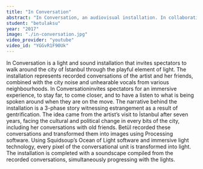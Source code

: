 ```yaml
---
title: "In Conversation"
abstract: "In Conversation, an audiovisual installation. In collaboration with Squidsoup. "
student: "betulaksu"
year: "2017"
image: "./in-conversation.jpg"
video_provider: "youtube"
video_id: "YGGvR1F90Uk"
---
```

In Conversation is a light and sound installation that invites spectators to walk around the city of İstanbul through the playful element of light. The installation represents recorded conversations of the artist and her friends, combined with the city noise and unhearable vocals from various neighbourhoods.
In Conversationinvites spectators for an immersive experience, to stay far, to come closer, and to have a listen to what is being spoken around when they are on the move. The narrative behind the installation is a 3-phase story witnessing estrangement as a result of gentrification.
The idea came from the artist’s visit to İstanbul after seven years, facing the cultural and political change in every bits of the city, including her conversations with old friends. Betül recorded these conversations and transformed them into images using Processing software. Using Squidsoup’s Ocean of Light software and immersive light technology, every pixel of the conversational unit is transformed into light. The installation is completed with a soundscape compiled from the recorded conversations, simultaneously progressing with the lights.